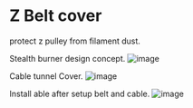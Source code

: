 Z Belt cover
===============
protect z pulley from filament dust.

Stealth burner design concept.
![image](https://user-images.githubusercontent.com/16078263/212444776-4dc021a4-5db0-4b54-b41e-f9af9935a017.png)

Cable tunnel Cover.
![image](https://user-images.githubusercontent.com/16078263/212443803-5527deb9-b23d-4ffe-8a66-3a4d66e6e47a.png)

Install able after setup belt and cable.
![image](https://user-images.githubusercontent.com/16078263/212444680-d52a99ba-d0ca-4498-ae50-7c17be6dd4c2.png)
